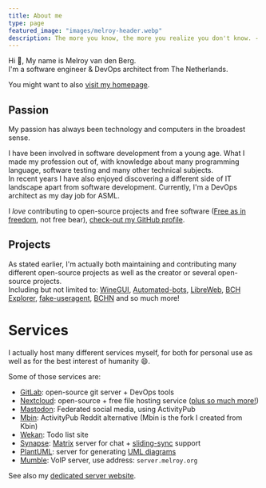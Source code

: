 ```yaml
---
title: About me
type: page
featured_image: "images/melroy-header.webp"
description: The more you know, the more you realize you don't know. - Aristotle
---
```


Hi 👋, My name is Melroy van den Berg.  
I'm a software engineer & DevOps architect from The Netherlands.

You might want to also [visit my homepage](https://melroy.org).

## Passion

My passion has always been technology and computers in the broadest sense.

I have been involved in software development from a young age. What I made my profession out of, with knowledge about many programming language, software testing and many other technical subjects.  
In recent years I have also enjoyed discovering a different side of IT landscape apart from software development. Currently, I'm a DevOps architect as my day job for ASML.

I _love_ contributing to open-source projects and free software ([Free as in freedom](https://www.gnu.org/philosophy/free-sw.html), not free bear), [check-out my GitHub profile](https://github.com/melroy89).

## Projects

As stated earlier, I'm actually both maintaining and contributing many different open-source projects as well as the creator or several open-source projects.  
Including but not limited to: [WineGUI](https://gitlab.melroy.org/melroy/winegui), [Automated-bots](https://github.com/automated-bots), [LibreWeb](https://libreweb.org), [BCH Explorer](https//explorer.melroy.org), [fake-useragent](https://github.com/fake-useragent/fake-useragent), [BCHN](https://gitlab.com/bitcoin-cash-node/bitcoin-cash-node) and so much more!

# Services

I actually host many different services myself, for both for personal use as well as for the best interest of humanity 😄.

Some of those services are:

- [GitLab](https://gitlab.melroy.org): open-source git server + DevOps tools
- [Nextcloud](https://cloud.melroy.org): open-source + free file hosting service ([plus so much more!](https://apps.nextcloud.com/))
- [Mastodon](https://mastodon.melroy.org): Federated social media, using ActivityPub
- [Mbin](https://kbin.melroy.org): ActivityPub Reddit alternative (Mbin is the fork I created from Kbin)
- [Wekan](https://todo.melroy.org): Todo list site
- [Synapse](https://matrix.melroy.org): [Matrix](https://matrix.org) server for chat + [sliding-sync](https://github.com/matrix-org/sliding-sync) support
- [PlantUML](https://plantuml.melroy.org/): server for generating [UML diagrams](https://plantuml.com/)
- [Mumble](https://www.mumble.info/downloads/): VoIP server, use address: `server.melroy.org`

See also my [dedicated server website](https://server.melroy.org).
